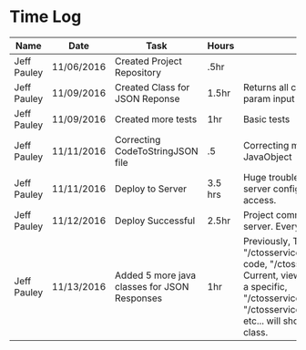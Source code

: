 # Time Log

| Name | Date | Task | Hours | Notes|
|------|------|------|-------|------|
| Jeff Pauley | 11/06/2016 | Created Project Repository | .5hr |  |
| Jeff Pauley | 11/09/2016 | Created Class for JSON Reponse | 1.5hr | Returns all codes and specific based on param input |
| Jeff Pauley | 11/09/2016 | Created more tests | 1hr | Basic tests |
| Jeff Pauley | 11/11/2016 | Correcting CodeToStringJSON file | .5  | Correcting my java class. Using wrong JavaObject |
| Jeff Pauley | 11/11/2016 | Deploy to Server | 3.5 hrs | Huge trouble deploying to server. Have server configured, database can't access. |
| Jeff Pauley | 11/12/2016 | Deploy Successful | 2.5hr | Project communicates with database in server. Everything works. |
| Jeff Pauley | 11/13/2016 | Added 5 more java classes for JSON Responses | 1hr | Previously, To view all codes, "/ctosservice/xml/". To view a specific code, "/ctosservice/xml/{param}". Current, view all stays the same. To view a specific, "/ctosservice/xml/copcode/{param}" or "/ctosservice/xml/medfirecode/{param}", etc... will show codes specific to that class. |
